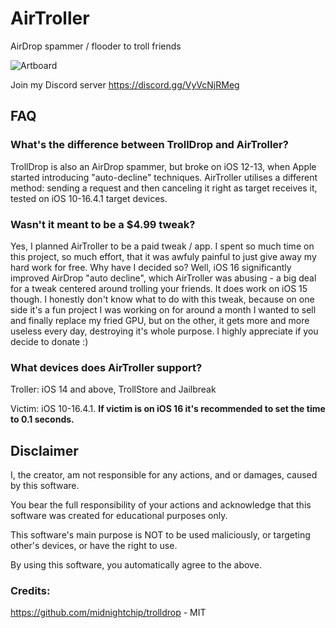 # AirTroller
AirDrop spammer / flooder to troll friends

![Artboard](https://user-images.githubusercontent.com/52459150/203855388-0ca5b060-fb64-4181-affc-68bfa917b230.png)

Join my Discord server https://discord.gg/VyVcNjRMeg

## FAQ

### What's the difference between TrollDrop and AirTroller?
TrollDrop is also an AirDrop spammer, but broke on iOS 12-13, when Apple started introducing "auto-decline" techniques. AirTroller utilises a different method: sending a request and then canceling it right as target receives it, tested on iOS 10-16.4.1 target devices.

### Wasn't it meant to be a $4.99 tweak?
Yes, I planned AirTroller to be a paid tweak / app. I spent so much time on this project, so much effort, that it was awfuly painful to just give away my hard work for free. Why have I decided so? Well, iOS 16 significantly improved AirDrop "auto decline", which AirTroller was abusing - a big deal for a tweak centered around trolling your friends. It does work on iOS 15 though. I honestly don't know what to do with this tweak, because on one side it's a fun project I was working on for around a month I wanted to sell and finally replace my fried GPU, but on the other, it gets more and more useless every day, destroying it's whole purpose. I highly appreciate if you decide to donate :)


### What devices does AirTroller support?
Troller: iOS 14 and above, TrollStore and Jailbreak

Victim: iOS 10-16.4.1. **If victim is on iOS 16 it's recommended to set the time to 0.1 seconds.**
## Disclaimer
I, the creator, am not responsible for any actions, and or damages, caused by this software.

You bear the full responsibility of your actions and acknowledge that this software was created for educational purposes only.

This software's main purpose is NOT to be used maliciously, or targeting other's devices, or have the right to use.

By using this software, you automatically agree to the above.


### Credits:
https://github.com/midnightchip/trolldrop - MIT
